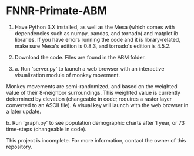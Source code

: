 # FNNR-Primate-ABM

1. Have Python 3.X installed, as well as the Mesa (which comes with dependencies such as numpy, pandas, and tornado) and matplotlib libraries.
If you have errors running the code and it is library-related, make sure Mesa's edition is 0.8.3, and tornado's edition is 4.5.2.

2. Download the code. Files are found in the ABM folder.

3. a. Run 'server.py' to launch a web browser with an interactive visualization module of monkey movement.

Monkey movements are semi-randomized, and based on the weighted value of their 8-neighbor surroundings. This weighted value is currently determined by elevation (changeable in code; requires a raster layer converted to an ASCII file).
A visual key will launch with the web browser in a later update.

b. Run 'graph.py' to see population demographic charts after 1 year, or 73 time-steps (changeable in code).

This project is incomplete.
For more information, contact the owner of this repository.
